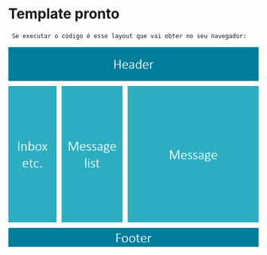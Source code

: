 # Template pronto

```bash
 Se executar o código é esse layout que vai obter no seu navegador:
```
<p align="center">
<img src="./src/img/task_10.png"  width="600"/>
</p>